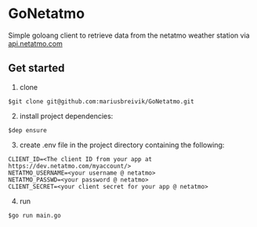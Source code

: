 # GoNetatmo

Simple goloang client to retrieve data from the netatmo weather station via [api.netatmo.com](https://dev.netatmo.com/resources/technical/reference)

## Get started

1. clone
```
$git clone git@github.com:mariusbreivik/GoNetatmo.git
```

2. install project dependencies:
```
$dep ensure
```

3. create .env file in the project directory containing the following:
```
CLIENT_ID=<The client ID from your app at https://dev.netatmo.com/myaccount/>
NETATMO_USERNAME=<your username @ netatmo>
NETATMO_PASSWD=<your password @ netatmo>
CLIENT_SECRET=<your client secret for your app @ netatmo>
```

4. run
```
$go run main.go
```


